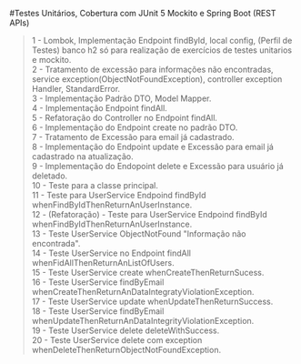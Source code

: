 #Testes Unitários, Cobertura com JUnit 5 Mockito e Spring Boot (REST APIs)


> 1 - Lombok, Implementação Endpoint findById, local config, (Perfil de Testes) banco h2 só para realização de exercícios de testes unitarios e mockito. <br />
> 2 - Tratamento de excessão para informações não encontradas, service exception(ObjectNotFoundException), controller exception Handler, StandardError. <br />
> 3 - Implementação Padrão DTO, Model Mapper. <br/>
> 4 - Implementação Endpoint findAll. <br/>
> 5 - Refatoração do Controller no Endpoint findAll. <br/>
> 6 - Implementação do Endpoint create no padrão DTO. <br/>
> 7 - Tratamento de Excessão para email já cadastrado. <br/>
> 8 - Implementação do Endpoint update e Excessão para email já cadastrado na atualização. <br/>
> 9 - Implementação do Endopoint delete e Excessão para usuário já deletado. <br/>
> 10 - Teste para a classe principal. </br>
> 11 - Teste para UserService Endpoind findById  whenFindByIdThenReturnAnUserInstance. <br/>
> 12 - (Refatoração) - Teste para UserService Endpoind findById  whenFindByIdThenReturnAnUserInstance. <br/>
> 13 - Teste UserService ObjectNotFound "Informação não encontrada". <br/>
> 14 - Teste UserService no Endpoint findAll  whenFidAllThenReturnAnListOfUsers. <br/>
> 15 - Teste UserService create  whenCreateThenReturnSucess.  <br/>
> 16 - Teste UserService findByEmail  whenCreateThenReturnAnDataIntegratyViolationException.  <br/>
> 17 - Teste UserService update  whenUpdateThenReturnSuccess.  <br/>
> 18 - Teste UserService findByEmail  whenUpdateThenReturnAnDataIntegrityViolationException.  <br/>
> 19 - Teste UserService delete  deleteWithSuccess.  <br/>
> 20 - Teste UserService delete com exception whenDeleteThenReturnObjectNotFoundException.  <br/>


 

